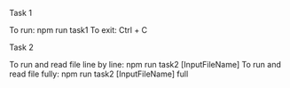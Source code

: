 Task 1

To run: npm run task1
To exit: Ctrl + C

Task 2

To run and read file line by line: npm run task2 [InputFileName]
To run and read file fully: npm run task2 [InputFileName] full
